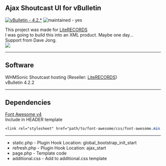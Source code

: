 ## Ajax Shoutcast UI for vBulletin   
[![vBulletin - 4.2.*](https://img.shields.io/badge/vBulletin-4.2.*-2ea44f)](https://) ![maintained - yes](https://img.shields.io/badge/maintained-yes-blue)   

This project was made for [LiteRECORDS](https://literecords.com)   
I was going to build this into an XML product. Maybe one day...   
Support from Dave Jong.   
<img src="https://literecords.com/public/shoutcast-ajax-ui.png" />

---
## Software   
WHMSonic Shoutcast hosting (Reseller: [LiteRECORDS](https://literecords.com))   
vBulletin 4.2.2   

---
## Dependencies   
[Font Awesome v4](https://fontawesome.com/v4/icons/)   
Include in HEADER template   
```css
<link rel="stylesheet" href="path/to/font-awesome/css/font-awesome.min.css">
```

---
* static.php - Plugin Hook Location: global_bootstrap_init_start   
* refresh.php - Plugin Hook Location: ajax_start   
* page.php - Template code   
* additional.css - Add to additional.css template

